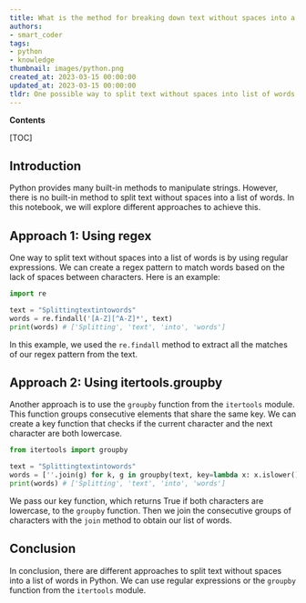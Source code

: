 ```yaml
---
title: What is the method for breaking down text without spaces into a list of words?
authors:
- smart_coder
tags:
- python
- knowledge
thumbnail: images/python.png
created_at: 2023-03-15 00:00:00
updated_at: 2023-03-15 00:00:00
tldr: One possible way to split text without spaces into list of words in Python is by using regular expressions to match word boundaries and extract the words.
---
```


**Contents**

[TOC]

## Introduction
Python provides many built-in methods to manipulate strings. However, there is no built-in method to split text without spaces into a list of words. In this notebook, we will explore different approaches to achieve this.

## Approach 1: Using regex
One way to split text without spaces into a list of words is by using regular expressions. We can create a regex pattern to match words based on the lack of spaces between characters. Here is an example:

```python
import re

text = "Splittingtextintowords"
words = re.findall('[A-Z][^A-Z]*', text)
print(words) # ['Splitting', 'text', 'into', 'words']
```

In this example, we used the `re.findall` method to extract all the matches of our regex pattern from the text.

## Approach 2: Using itertools.groupby
Another approach is to use the `groupby` function from the `itertools` module. This function groups consecutive elements that share the same key. We can create a key function that checks if the current character and the next character are both lowercase.

```python
from itertools import groupby

text = "Splittingtextintowords"
words = [''.join(g) for k, g in groupby(text, key=lambda x: x.islower()) if k]
print(words) # ['Splitting', 'text', 'into', 'words']
```

We pass our key function, which returns True if both characters are lowercase, to the `groupby` function. Then we join the consecutive groups of characters with the `join` method to obtain our list of words.

## Conclusion
In conclusion, there are different approaches to split text without spaces into a list of words in Python. We can use regular expressions or the `groupby` function from the `itertools` module.

